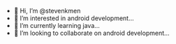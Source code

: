 - 👋 Hi, I’m @stevenkmen
- 👀 I’m interested in android development...
- 🌱 I’m currently learning java...
- 💞️ I’m looking to collaborate on android development...


<!---
stevenkmen/stevenkmen is a ✨ special ✨ repository because its `README.md` (this file) appears on your GitHub profile.
You can click the Preview link to take a look at your changes.
--->
